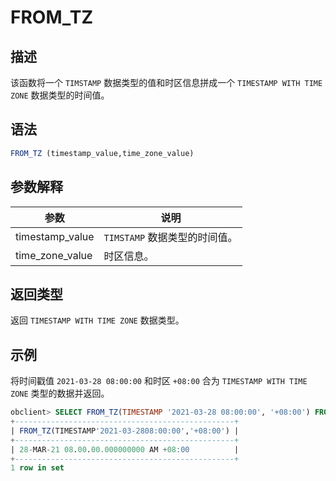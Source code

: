 FROM_TZ 
============================



描述 
-----------------------

该函数将一个 `TIMSTAMP` 数据类型的值和时区信息拼成一个 `TIMESTAMP WITH TIME ZONE` 数据类型的时间值。

语法 
-----------------------

```sql
FROM_TZ (timestamp_value,time_zone_value)
```



参数解释 
-------------------------



|     **参数**      |        **说明**        |
|-----------------|----------------------|
| timestamp_value | `TIMSTAMP` 数据类型的时间值。 |
| time_zone_value | 时区信息。                |



返回类型 
-------------------------

返回 `TIMESTAMP WITH TIME ZONE` 数据类型。

示例 
-----------------------

将时间戳值 `2021-03-28 08:00:00` 和时区 `+08:00` 合为 `TIMESTAMP WITH TIME ZONE` 类型的数据并返回。

```sql
obclient> SELECT FROM_TZ(TIMESTAMP '2021-03-28 08:00:00', '+08:00') FROM DUAL;
+-------------------------------------------------+
| FROM_TZ(TIMESTAMP'2021-03-2808:00:00','+08:00') |
+-------------------------------------------------+
| 28-MAR-21 08.00.00.000000000 AM +08:00          |
+-------------------------------------------------+
1 row in set
```


